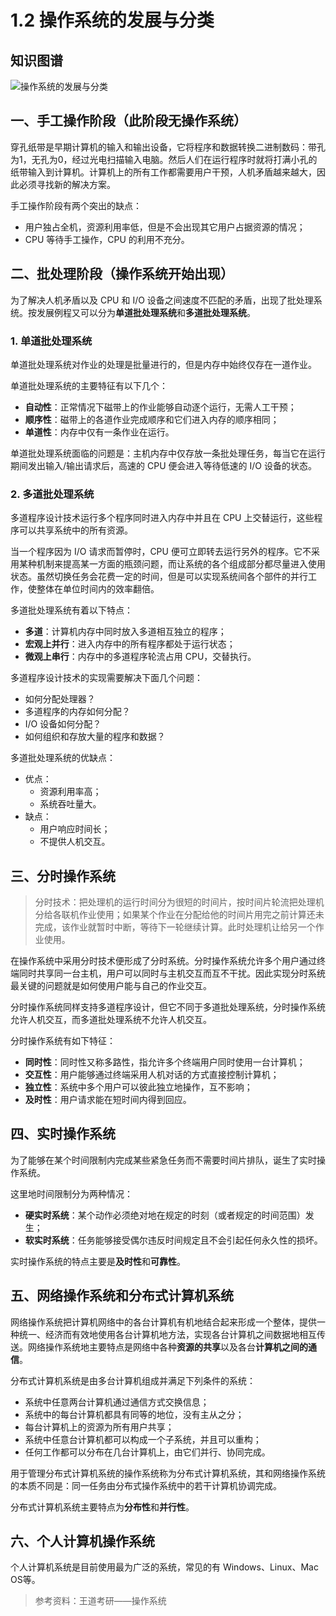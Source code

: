 # 1.2 操作系统的发展与分类

## 知识图谱

![操作系统的发展与分类](https://pic.try-hard.cn/blog/操作系统的发展与分类.png)

## 一、手工操作阶段（此阶段无操作系统）

穿孔纸带是早期计算机的输入和输出设备，它将程序和数据转换二进制数码：带孔为1，无孔为0，经过光电扫描输入电脑。然后人们在运行程序时就将打满小孔的纸带输入到计算机。计算机上的所有工作都需要用户干预，人机矛盾越来越大，因此必须寻找新的解决方案。

手工操作阶段有两个突出的缺点：

- 用户独占全机，资源利用率低，但是不会出现其它用户占据资源的情况；
- CPU 等待手工操作，CPU 的利用不充分。

## 二、批处理阶段（操作系统开始出现）

为了解决人机矛盾以及 CPU 和 I/O 设备之间速度不匹配的矛盾，出现了批处理系统。按发展例程又可以分为**单道批处理系统**和**多道批处理系统**。

### 1. 单道批处理系统

单道批处理系统对作业的处理是批量进行的，但是内存中始终仅存在一道作业。

单道批处理系统的主要特征有以下几个：

- **自动性**：正常情况下磁带上的作业能够自动逐个运行，无需人工干预；
- **顺序性**：磁带上的各道作业完成顺序和它们进入内存的顺序相同；
- **单道性**：内存中仅有一条作业在运行。

单道批处理系统面临的问题是：主机内存中仅存放一条批处理任务，每当它在运行期间发出输入/输出请求后，高速的 CPU 便会进入等待低速的 I/O 设备的状态。

### 2. 多道批处理系统

多道程序设计技术运行多个程序同时进入内存中并且在 CPU 上交替运行，这些程序可以共享系统中的所有资源。

当一个程序因为 I/O 请求而暂停时，CPU 便可立即转去运行另外的程序。它不采用某种机制来提高某一方面的瓶颈问题，而让系统的各个组成部分都尽量进入使用状态。虽然切换任务会花费一定的时间，但是可以实现系统间各个部件的并行工作，使整体在单位时间内的效率翻倍。

多道批处理系统有着以下特点：

- **多道**：计算机内存中同时放入多道相互独立的程序；
- **宏观上并行**：进入内存中的所有程序都处于运行状态；
- **微观上串行**：内存中的多道程序轮流占用 CPU，交替执行。

多道程序设计技术的实现需要解决下面几个问题：

- 如何分配处理器？
- 多道程序的内存如何分配？
- I/O 设备如何分配？
- 如何组织和存放大量的程序和数据？

多道批处理系统的优缺点：

- 优点：
  - 资源利用率高；
  - 系统吞吐量大。
- 缺点：
  - 用户响应时间长；
  - 不提供人机交互。

## 三、分时操作系统

> 分时技术：把处理机的运行时间分为很短的时间片，按时间片轮流把处理机分给各联机作业使用；如果某个作业在分配给他的时间片用完之前计算还未完成，该作业就暂时中断，等待下一轮继续计算。此时处理机让给另一个作业使用。

在操作系统中采用分时技术便形成了分时系统。分时操作系统允许多个用户通过终端同时共享同一台主机，用户可以同时与主机交互而互不干扰。因此实现分时系统最关键的问题就是如何使用户能与自己的作业交互。

分时操作系统同样支持多道程序设计，但它不同于多道批处理系统，分时操作系统允许人机交互，而多道批处理系统不允许人机交互。

分时操作系统有如下特征：

- **同时性**：同时性又称多路性，指允许多个终端用户同时使用一台计算机；
- **交互性**：用户能够通过终端采用人机对话的方式直接控制计算机；
- **独立性**：系统中多个用户可以彼此独立地操作，互不影响；
- **及时性**：用户请求能在短时间内得到回应。

## 四、实时操作系统

为了能够在某个时间限制内完成某些紧急任务而不需要时间片排队，诞生了实时操作系统。

这里地时间限制分为两种情况：

- **硬实时系统**：某个动作必须绝对地在规定的时刻（或者规定的时间范围）发生；
- **软实时系统**：任务能够接受偶尔违反时间规定且不会引起任何永久性的损坏。

实时操作系统的特点主要是**及时性**和**可靠性**。

## 五、网络操作系统和分布式计算机系统

网络操作系统把计算机网络中的各台计算机有机地结合起来形成一个整体，提供一种统一、经济而有效地使用各台计算机地方法，实现各台计算机之间数据地相互传送。网络操作系统地主要特点是网络中各种**资源的共享**以及各台**计算机之间的通信**。

分布式计算机系统是由多台计算机组成并满足下列条件的系统：

- 系统中任意两台计算机通过通信方式交换信息；
- 系统中的每台计算机都具有同等的地位，没有主从之分；
- 每台计算机上的资源为所有用户共享；
- 系统中任意台计算机都可以构成一个子系统，并且可以重构；
- 任何工作都可以分布在几台计算机上，由它们并行、协同完成。

用于管理分布式计算机系统的操作系统称为分布式计算机系统，其和网络操作系统的本质不同是：同一任务由分布式操作系统中的若干计算机协调完成。

分布式计算机系统主要特点为**分布性**和**并行性**。

## 六、个人计算机操作系统

个人计算机系统是目前使用最为广泛的系统，常见的有 Windows、Linux、Mac OS等。

> 参考资料：王道考研——操作系统

